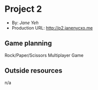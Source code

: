 # Project 2
+ By: *Jane Yeh*
+ Production URL: <http://p2.janenycxo.me>

## Game planning
Rock/Paper/Scissors Multiplayer Game

## Outside resources
n/a
